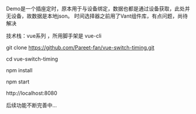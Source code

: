  Demo是一个插座定时，原本用于与设备绑定，数据也都是通过设备获取，此处并无设备，故数据是本地json。
 时间选择器之前用了Vant组件库，有点问题，尚待解决

 技术栈：vue系列 ，所用脚手架是 vue-cli

 git clone https://github.com/Pareet-fan/vue-switch-timing.git

 cd vue-switch-timing

 npm install

 npm start

 http://localhost:8080

 后续功能不断完善中...